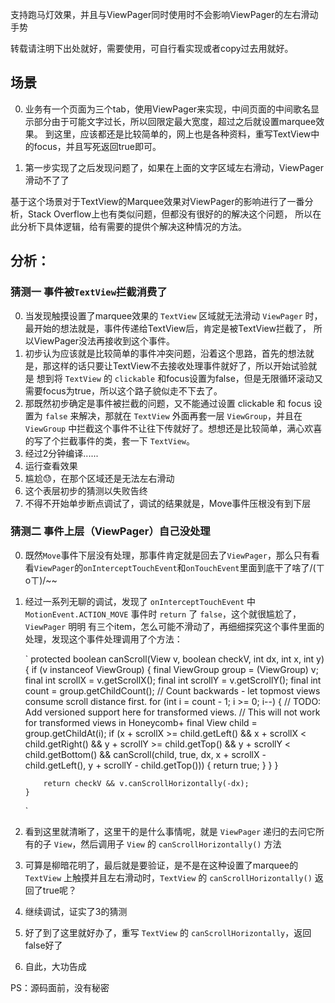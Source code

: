 支持跑马灯效果，并且与ViewPager同时使用时不会影响ViewPager的左右滑动手势

转载请注明下出处就好，需要使用，可自行看实现或者copy过去用就好。

## 场景

0. 业务有一个页面为三个tab，使用ViewPager来实现，中间页面的中间歌名显示部分由于可能文字过长，所以回限定最大宽度，超过之后就设置marquee效果。
   到这里，应该都还是比较简单的，网上也是各种资料，重写TextView中的focus，并且写死返回true即可。

1. 第一步实现了之后发现问题了，如果在上面的文字区域左右滑动，ViewPager滑动不了了

基于这个场景对于TextView的Marquee效果对ViewPager的影响进行了一番分析，Stack Overflow上也有类似问题，但都没有很好的的解决这个问题，
所以在此分析下具体逻辑，给有需要的提供个解决这种情况的方法。

## 分析：

### 猜测一   事件被`TextView`拦截消费了
0. 当发现触摸设置了marquee效果的 `TextView` 区域就无法滑动 `ViewPager` 时，最开始的想法就是，事件传递给TextView后，肯定是被TextView拦截了，
   所以ViewPager没法再接收到这个事件。
1. 初步认为应该就是比较简单的事件冲突问题，沿着这个思路，首先的想法就是，那这样的话只要让TextView不去接收处理事件就好了，所以开始试验就是
   想到将 `TextView` 的 `clickable` 和focus设置为false，但是无限循环滚动又需要focus为true，所以这个路子貌似走不下去了。
2. 那既然初步确定是事件被拦截的问题，又不能通过设置 clickable 和 focus 设置为 `false` 来解决，那就在 `TextView` 外面再套一层 `ViewGroup`，并且在  `ViewGroup`
   中拦截这个事件不让往下传就好了。想想还是比较简单，满心欢喜的写了个拦截事件的类，套一下 `TextView`。
3. 经过2分钟编译......
4. 运行查看效果
5. 尴尬😓，在那个区域还是无法左右滑动
6. 这个表层初步的猜测以失败告终
7. 不得不开始单步断点调试了，调试的结果就是，Move事件压根没有到下层

### 猜测二   事件上层（ViewPager）自己没处理
0. 既然`Move`事件下层没有处理，那事件肯定就是回去了`ViewPager`，那么只有看看`ViewPager`的`onInterceptTouchEvent`和`onTouchEvent`里面到底干了啥了/(ㄒoㄒ)/~~
1. 经过一系列无聊的调试，发现了 `onInterceptTouchEvent` 中 `MotionEvent.ACTION_MOVE` 事件时 `return` 了 `false`，这个就很尴尬了，`ViewPager` 明明
   有三个item，怎么可能不滑动了，再细细探究这个事件里面的处理，发现这个事件处理调用了个方法：
   
   
   `
      protected boolean canScroll(View v, boolean checkV, int dx, int x, int y) {
           if (v instanceof ViewGroup) {
               final ViewGroup group = (ViewGroup) v;
               final int scrollX = v.getScrollX();
               final int scrollY = v.getScrollY();
               final int count = group.getChildCount();
               // Count backwards - let topmost views consume scroll distance first.
               for (int i = count - 1; i >= 0; i--) {
                   // TODO: Add versioned support here for transformed views.
                   // This will not work for transformed views in Honeycomb+
                   final View child = group.getChildAt(i);
                   if (x + scrollX >= child.getLeft() && x + scrollX < child.getRight()
                           && y + scrollY >= child.getTop() && y + scrollY < child.getBottom()
                           && canScroll(child, true, dx, x + scrollX - child.getLeft(),
                                   y + scrollY - child.getTop())) {
                       return true;
                   }
               }
           }

           return checkV && v.canScrollHorizontally(-dx);
       }
    `
    
2. 看到这里就清晰了，这里干的是什么事情呢，就是 `ViewPager` 递归的去问它所有的子 `View`，然后调用子 `View` 的 `canScrollHorizontally()` 方法
3. 可算是柳暗花明了，最后就是要验证，是不是在这种设置了marquee的 `TextView` 上触摸并且左右滑动时，`TextView` 的 `canScrollHorizontally()`
   返回了true呢？
4. 继续调试，证实了3的猜测
5. 好了到了这里就好办了，重写 `TextView` 的 `canScrollHorizontally`，返回false好了
6. 自此，大功告成


PS：源码面前，没有秘密
